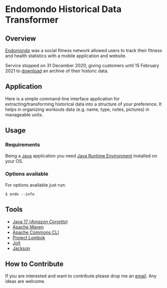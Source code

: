 # Endomondo Historical Data Transformer

## Overview

[Endomondo](https://en.wikipedia.org/wiki/Endomondo) was a social fitness network allowed users to track their fitness
and health statistics with a mobile application and website.

Service stopped on 31 December 2020, giving customers until 15 February 2021
to [download](https://support.endomondo.com/hc/en-us/articles/360016251359-Endomondo-Is-Retired) an archive of their
historic data.

## Application

Here is a simple command-line interface application for extracting/transforming historical data into a structure of your
preference.
It helps in organizing workouts data (e.g. name, type, notes, pictures) in manageable units.

## Usage

### Requirements

Being a [Java](https://www.java.com/en/) application you
need [Java Runtime Environment](https://www.oracle.com/java/technologies/downloads/) installed on your OS.

### Options available

For options available just run:

`
$ endo --info
`

## Tools

- [Java 17 (_Amazon Corretto_)](https://docs.aws.amazon.com/corretto/latest/corretto-17-ug/what-is-corretto-17.html)
- [Apache Maven](https://maven.apache.org/)
- [Apache Commons CLI](https://commons.apache.org/proper/commons-cli/)
- [Project Lombok](https://projectlombok.org/)
- [Jolt](https://github.com/bazaarvoice/jolt)
- [Jackson](https://github.com/FasterXML/jackson)

## How to Contribute

If you are interested and want to contribute please drop me an [email](mailto:oleg.anastassov@gmail.com). Any ideas are
welcome.
